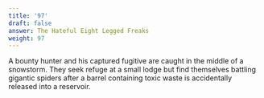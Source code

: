 ```yaml
---
title: '97'
draft: false
answer: The Hateful Eight Legged Freaks
weight: 97
---
```

A bounty hunter and his captured fugitive are caught in the middle of a snowstorm. They seek refuge at a small lodge but find themselves battling gigantic spiders after a barrel containing toxic waste is accidentally released into a reservoir.
